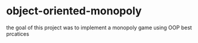 # object-oriented-monopoly
the goal of this project was to implement a monopoly game using OOP best prcatices 
